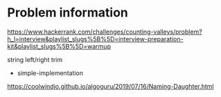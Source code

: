 # Problem information

<https://www.hackerrank.com/challenges/counting-valleys/problem?h_l=interview&playlist_slugs%5B%5D=interview-preparation-kit&playlist_slugs%5B%5D=warmup>

string left/right trim
- simple-implementation

<https://coolwindjo.github.io/algoguru/2019/07/16/Naming-Daughter.html>
